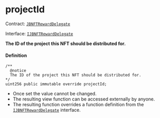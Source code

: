 # projectId

Contract: [`JBNFTRewardDelegate`](/dev/api/contracts/or-delegates/or-abstract/jbnftrewarddelegate/README.md)​‌

Interface: [`IJBNFTRewardDelegate`](/dev/api/interfaces/ijbnftrewarddelegate.md)

**The ID of the project this NFT should be distributed for.**

#### Definition

```
/**
  @notice
  The ID of the project this NFT should be distributed for.
*/
uint256 public immutable override projectId;
```

- Once set the value cannot be changed.
- The resulting view function can be accessed externally by anyone.
- The resulting function overrides a function definition from the [`IJBNFTRewardDelegate`](/dev/api/interfaces/ijbnftrewarddelegate.md) interface.
